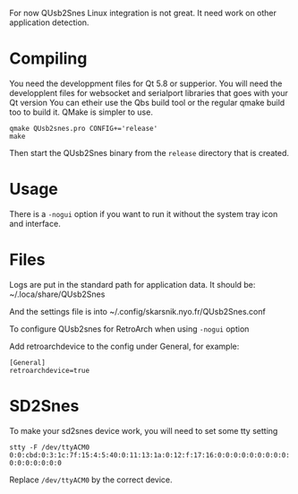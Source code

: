 For now QUsb2Snes Linux integration is not great. It need work on other application detection.

# Compiling

You need the developpment files for Qt 5.8 or supperior.
You will need the developplent files for websocket and serialport libraries that goes with your Qt version
You can etheir use the Qbs build tool or the regular qmake build too to build it. QMake is simpler to use.

```
qmake QUsb2snes.pro CONFIG+='release'
make
```

Then start the QUsb2Snes binary from the `release` directory that is created.

# Usage

There is a `-nogui` option if you want to run it without the system tray icon and interface.

# Files

Logs are put in the standard path for application data. It should be:
~/.loca/share/QUsb2Snes

And the settings file is into
~/.config/skarsnik.nyo.fr/QUsb2Snes.conf

To configure QUsb2snes for RetroArch when using `-nogui` option

Add retroarchdevice to the config under General, for example:
```
[General]
retroarchdevice=true
```

# SD2Snes

To make your sd2snes device work, you will need to set some tty setting 

`stty -F /dev/ttyACM0 0:0:cbd:0:3:1c:7f:15:4:5:40:0:11:13:1a:0:12:f:17:16:0:0:0:0:0:0:0:0:0:0:0:0:0:0:0:0`

Replace `/dev/ttyACM0` by the correct device.


